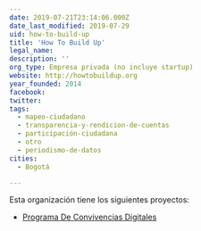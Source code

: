 ```yaml
---
date: 2019-07-21T23:14:06.000Z
date_last_modified: 2019-07-29
uid: how-to-build-up
title: 'How To Build Up'
legal_name: 
description: ''
org_type: Empresa privada (no incluye startup)
website: http://howtobuildup.org
year_founded: 2014
facebook: 
twitter: 
tags:
  - mapeo-ciudadano
  - transparencia-y-rendicion-de-cuentas
  - participación-ciudadana
  - otro
  - periodismo-de-datos
cities: 
  - Bogotá

---
```


Esta organización tiene los siguientes proyectos:

- [Programa De Convivencias Digitales](/proyectos/programa-de-convivencias-digitales)
